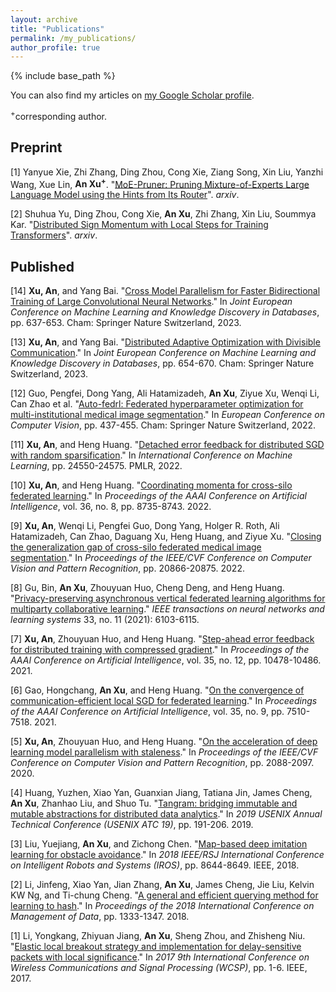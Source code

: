 ```yaml
---
layout: archive
title: "Publications"
permalink: /my_publications/
author_profile: true
---
```


{% include base_path %}

You can also find my articles on [my Google Scholar profile](https://scholar.google.com/citations?user=GWiQawQAAAAJ&hl=en).

<sup>+</sup>corresponding author.

Preprint
------

[1] Yanyue Xie, Zhi Zhang, Ding Zhou, Cong Xie, Ziang Song, Xin Liu, Yanzhi Wang, Xue Lin, **An Xu<sup>+</sup>**. "[MoE-Pruner: Pruning Mixture-of-Experts Large Language Model using the Hints from Its Router](https://arxiv.org/abs/2410.12013)". *arxiv*.

[2] Shuhua Yu, Ding Zhou, Cong Xie, **An Xu**, Zhi Zhang, Xin Liu, Soummya Kar. "[Distributed Sign Momentum with Local Steps for Training Transformers](https://arxiv.org/abs/2411.17866)". *arxiv*.


Published
------

[14] **Xu, An**, and Yang Bai. "[Cross Model Parallelism for Faster Bidirectional Training of Large Convolutional Neural Networks](https://link.springer.com/chapter/10.1007/978-3-031-43418-1_38)." In *Joint European Conference on Machine Learning and Knowledge Discovery in Databases*, pp. 637-653. Cham: Springer Nature Switzerland, 2023.

[13] **Xu, An**, and Yang Bai. "[Distributed Adaptive Optimization with Divisible Communication](https://link.springer.com/chapter/10.1007/978-3-031-43418-1_39)." In *Joint European Conference on Machine Learning and Knowledge Discovery in Databases*, pp. 654-670. Cham: Springer Nature Switzerland, 2023.

[12] Guo, Pengfei, Dong Yang, Ali Hatamizadeh, **An Xu**, Ziyue Xu, Wenqi Li, Can Zhao et al. "[Auto-fedrl: Federated hyperparameter optimization for multi-institutional medical image segmentation](https://www.ecva.net/papers/eccv_2022/papers_ECCV/papers/136810431.pdf)." In *European Conference on Computer Vision*, pp. 437-455. Cham: Springer Nature Switzerland, 2022.

[11] **Xu, An**, and Heng Huang. "[Detached error feedback for distributed SGD with random sparsification](https://proceedings.mlr.press/v162/xu22c.html)." In *International Conference on Machine Learning*, pp. 24550-24575. PMLR, 2022.

[10] **Xu, An**, and Heng Huang. "[Coordinating momenta for cross-silo federated learning](https://ojs.aaai.org/index.php/AAAI/article/view/20853)." In *Proceedings of the AAAI Conference on Artificial Intelligence*, vol. 36, no. 8, pp. 8735-8743. 2022.

[9] **Xu, An**, Wenqi Li, Pengfei Guo, Dong Yang, Holger R. Roth, Ali Hatamizadeh, Can Zhao, Daguang Xu, Heng Huang, and Ziyue Xu. "[Closing the generalization gap of cross-silo federated medical image segmentation](https://openaccess.thecvf.com/content/CVPR2022/html/Xu_Closing_the_Generalization_Gap_of_Cross-Silo_Federated_Medical_Image_Segmentation_CVPR_2022_paper.html)." In *Proceedings of the IEEE/CVF Conference on Computer Vision and Pattern Recognition*, pp. 20866-20875. 2022.

[8] Gu, Bin, **An Xu**, Zhouyuan Huo, Cheng Deng, and Heng Huang. "[Privacy-preserving asynchronous vertical federated learning algorithms for multiparty collaborative learning](https://ieeexplore.ieee.org/abstract/document/9463409)." *IEEE transactions on neural networks and learning systems* 33, no. 11 (2021): 6103-6115.

[7] **Xu, An**, Zhouyuan Huo, and Heng Huang. "[Step-ahead error feedback for distributed training with compressed gradient](https://ojs.aaai.org/index.php/AAAI/article/view/17254)." In *Proceedings of the AAAI Conference on Artificial Intelligence*, vol. 35, no. 12, pp. 10478-10486. 2021.

[6] Gao, Hongchang, **An Xu**, and Heng Huang. "[On the convergence of communication-efficient local SGD for federated learning](https://ojs.aaai.org/index.php/AAAI/article/view/16920)." In *Proceedings of the AAAI Conference on Artificial Intelligence*, vol. 35, no. 9, pp. 7510-7518. 2021.

[5] **Xu, An**, Zhouyuan Huo, and Heng Huang. "[On the acceleration of deep learning model parallelism with staleness](https://openaccess.thecvf.com/content_CVPR_2020/html/Xu_On_the_Acceleration_of_Deep_Learning_Model_Parallelism_With_Staleness_CVPR_2020_paper.html)." In *Proceedings of the IEEE/CVF Conference on Computer Vision and Pattern Recognition*, pp. 2088-2097. 2020.

[4] Huang, Yuzhen, Xiao Yan, Guanxian Jiang, Tatiana Jin, James Cheng, **An Xu**, Zhanhao Liu, and Shuo Tu. "[Tangram: bridging immutable and mutable abstractions for distributed data analytics](https://www.usenix.org/conference/atc19/presentation/huang)." In *2019 USENIX Annual Technical Conference (USENIX ATC 19)*, pp. 191-206. 2019.

[3] Liu, Yuejiang, **An Xu**, and Zichong Chen. "[Map-based deep imitation learning for obstacle avoidance](https://ieeexplore.ieee.org/abstract/document/8593683)." In *2018 IEEE/RSJ International Conference on Intelligent Robots and Systems (IROS)*, pp. 8644-8649. IEEE, 2018.

[2] Li, Jinfeng, Xiao Yan, Jian Zhang, **An Xu**, James Cheng, Jie Liu, Kelvin KW Ng, and Ti-chung Cheng. "[A general and efficient querying method for learning to hash](https://dl.acm.org/doi/abs/10.1145/3183713.3183750)." In *Proceedings of the 2018 International Conference on Management of Data*, pp. 1333-1347. 2018.

[1] Li, Yongkang, Zhiyuan Jiang, **An Xu**, Sheng Zhou, and Zhisheng Niu. "[Elastic local breakout strategy and implementation for delay-sensitive packets with local significance](https://ieeexplore.ieee.org/abstract/document/8170977)." In *2017 9th International Conference on Wireless Communications and Signal Processing (WCSP)*, pp. 1-6. IEEE, 2017.
